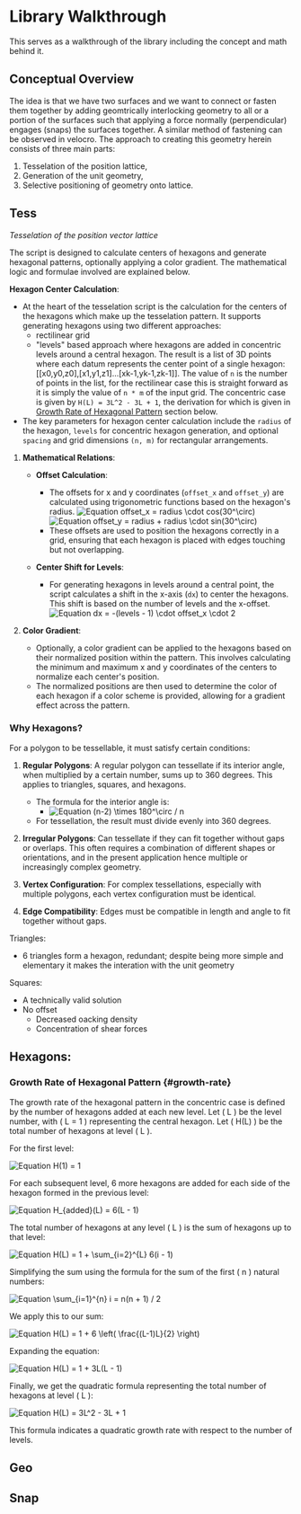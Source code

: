 # Library Walkthrough
This serves as a walkthrough of the library including the concept and math behind it.

## Conceptual Overview
The idea is that we have two surfaces and we want to connect or fasten them together by adding geomtrically interlocking geometry to all or a portion of the surfaces such that applying a force normally (perpendicular) engages (snaps) the surfaces together. A similar method of fastening can be observed in velocro. The approach to creating this geometry herein consists of three main parts:
1. Tesselation of the position lattice,
2. Generation of the unit geometry,
3. Selective positioning of geometry onto lattice.

## Tess
*Tesselation of the position vector lattice*

The script is designed to calculate centers of hexagons and generate hexagonal patterns, optionally applying a color gradient. The mathematical logic and formulae involved are explained below.

**Hexagon Center Calculation**:
   - At the heart of the tesselation script is the calculation for the centers of the hexagons which make up the tesselation pattern. It supports generating hexagons using two different approaches:
     - rectilinear grid  
     - "levels" based approach where hexagons are added in concentric levels around a central hexagon.
The result is a list of 3D points where each datum represents the center point of a single hexagon: [[x0,y0,z0],[x1,y1,z1]...[xk-1,yk-1,zk-1]]. The value of `n` is the number of points in the list, for the rectilinear case this is straight forward as it is simply the value of `n * m` of the input grid. The concentric case is given by `H(L) = 3L^2 - 3L + 1`, the derivation for which is given in [Growth Rate of Hexagonal Pattern](#growth-rate) section below.
   - The key parameters for hexagon center calculation include the `radius` of the hexagon, `levels` for concentric hexagon generation, and optional `spacing` and grid dimensions `(n, m)` for rectangular arrangements.

1. **Mathematical Relations**:
   - **Offset Calculation**:
     - The offsets for x and y coordinates (`offset_x` and `offset_y`) are calculated using trigonometric functions based on the hexagon's radius.
       ![Equation offset_x = radius \cdot cos(30^\circ)](https://latex.codecogs.com/svg.image?\inline&space;\LARGE&space;\bg{white}{\color{White}offset_x&space;=&space;radius&space;\cdot&space;cos(30^\circ)})
       ![Equation offset_y = radius + radius \cdot sin(30^\circ)](https://latex.codecogs.com/svg.image?\inline&space;\LARGE&space;\bg{white}{\color{White}offset_y&space;=&space;radius&space;&plus;&space;radius&space;\cdot&space;sin(30^\circ)})
     - These offsets are used to position the hexagons correctly in a grid, ensuring that each hexagon is placed with edges touching but not overlapping.

   - **Center Shift for Levels**:
     - For generating hexagons in levels around a central point, the script calculates a shift in the x-axis (`dx`) to center the hexagons. This shift is based on the number of levels and the x-offset.
       ![Equation dx = -(levels - 1) \cdot offset_x \cdot 2](https://latex.codecogs.com/svg.image?\inline&space;\LARGE&space;\bg{white}{\color{White}dx&space;=&space;-(levels&space;-&space;1)&space;\cdot&space;offset_x&space;\cdot&space;2})


2. **Color Gradient**:
   - Optionally, a color gradient can be applied to the hexagons based on their normalized position within the pattern. This involves calculating the minimum and maximum x and y coordinates of the centers to normalize each center's position.
   - The normalized positions are then used to determine the color of each hexagon if a color scheme is provided, allowing for a gradient effect across the pattern.

### Why Hexagons?
For a polygon to be tessellable, it must satisfy certain conditions:

1. **Regular Polygons**: A regular polygon can tessellate if its interior angle, when multiplied by a certain number, sums up to 360 degrees. This applies to triangles, squares, and hexagons.

   - The formula for the interior angle is: 
     - ![Equation (n-2) \times 180^\circ / n](https://latex.codecogs.com/svg.image?\inline&space;\LARGE&space;\bg{white}{\color{White}(n-2)&space;\times&space;180^\circ&space;/&space;n})
   - For tessellation, the result must divide evenly into 360 degrees.

2. **Irregular Polygons**: Can tessellate if they can fit together without gaps or overlaps. This often requires a combination of different shapes or orientations, and in the present application hence multiple or increasingly complex geometry.

3. **Vertex Configuration**: For complex tessellations, especially with multiple polygons, each vertex configuration must be identical.

4. **Edge Compatibility**: Edges must be compatible in length and angle to fit together without gaps.


Triangles:
- 6 triangles form a hexagon, redundant; despite being more simple and elementary it makes the interation with the unit geometry

Squares:
- A technically valid solution
- No offset
  - Decreased oacking density
  - Concentration of shear forces

Hexagons:
- 

### Growth Rate of Hexagonal Pattern {#growth-rate}

The growth rate of the hexagonal pattern in the concentric case is defined by the number of hexagons added at each new level. Let \( L \) be the level number, with \( L = 1 \) representing the central hexagon. Let \( H(L) \) be the total number of hexagons at level \( L \).

For the first level:

![Equation H(1) = 1](https://latex.codecogs.com/svg.image?\inline&space;\LARGE&space;\bg{white}{\color{White}H(1)&space;=&space;1})

For each subsequent level, 6 more hexagons are added for each side of the hexagon formed in the previous level:

![Equation H_{added}(L) = 6(L - 1)](https://latex.codecogs.com/svg.image?\inline&space;\LARGE&space;\bg{white}{\color{White}H_{\text{added}}(L)&space;=&space;6(L&space;-&space;1)})

The total number of hexagons at any level \( L \) is the sum of hexagons up to that level:

![Equation H(L) = 1 + \sum_{i=2}^{L} 6(i - 1)](https://latex.codecogs.com/svg.image?\inline&space;\LARGE&space;\bg{white}{\color{White}H(L)&space;=&space;1&space;&plus;&space;\sum_{i=2}^{L}&space;6(i&space;-&space;1)})

Simplifying the sum using the formula for the sum of the first \( n \) natural numbers:

![Equation \sum_{i=1}^{n} i = n(n + 1) / 2](https://latex.codecogs.com/svg.image?\inline&space;\LARGE&space;\bg{white}{\color{White}\sum_{i=1}^{n}&space;i&space;=&space;\frac{n(n&space;&plus;&space;1)}{2}})

We apply this to our sum:

![Equation H(L) = 1 + 6 \left( \frac{(L-1)L}{2} \right)](https://latex.codecogs.com/svg.image?\inline&space;\LARGE&space;\bg{white}{\color{White}H(L)&space;=&space;1&space;&plus;&space;6&space;\left(&space;\frac{(L-1)L}{2}&space;\right)})

Expanding the equation:

![Equation H(L) = 1 + 3L(L - 1)](https://latex.codecogs.com/svg.image?\inline&space;\LARGE&space;\bg{white}{\color{White}H(L)&space;=&space;1&space;&plus;&space;3L(L&space;-&space;1)})

Finally, we get the quadratic formula representing the total number of hexagons at level \( L \):

![Equation H(L) = 3L^2 - 3L + 1](https://latex.codecogs.com/svg.image?\inline&space;\LARGE&space;\bg{white}{\color{White}H(L)&space;=&space;3L^2&space;-&space;3L&space;&plus;&space;1})

This formula indicates a quadratic growth rate with respect to the number of levels.

## Geo


## Snap
